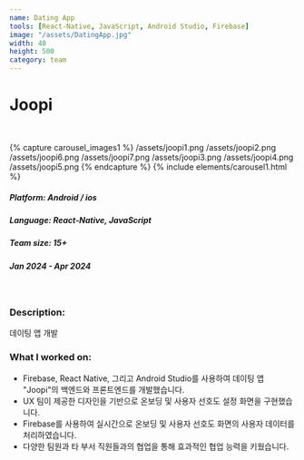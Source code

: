 ```yaml
---
name: Dating App
tools: [React-Native, JavaScript, Android Studio, Firebase]
image: "/assets/DatingApp.jpg"
width: 40
height: 500
category: team
---
```


# Joopi
<br>

{% capture carousel_images1 %}
/assets/joopi1.png
/assets/joopi2.png
/assets/joopi6.png
/assets/joopi7.png
/assets/joopi3.png
/assets/joopi4.png
/assets/joopi5.png
{% endcapture %}
{% include elements/carousel1.html %}

##### Platform: Android / ios
##### Language: React-Native, JavaScript  
##### Team size: 15+
##### Jan 2024 - Apr 2024

<br>

### Description:
데이팅 앱 개발

### What I worked on:
- Firebase, React Native, 그리고 Android Studio를 사용하여 데이팅 앱 "Joopi"의 백엔드와 프론트엔드를 개발했습니다.
- UX 팀이 제공한 디자인을 기반으로 온보딩 및 사용자 선호도 설정 화면을 구현했습니다.
- Firebase를 사용하여 실시간으로 온보딩 및 사용자 선호도 화면의 사용자 데이터를 처리하였습니다.
- 다양한 팀원과 타 부서 직원들과의 협업을 통해 효과적인 협업 능력을 키웠습니다.